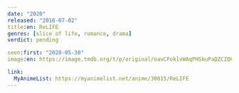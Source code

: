 ```yaml
---
date: "2020"
released: "2016-07-02"
title:en: ReLIFE
genres: [slice of life, romance, drama]
verdict: pending

seen:first: "2020-05-30"
image:en: https://image.tmdb.org/t/p/original/oavCFoklxWAqPHSbuPaDZCZQ0gB.jpg

link:
  MyAnimeList: https://myanimelist.net/anime/30015/ReLIFE
---
```

